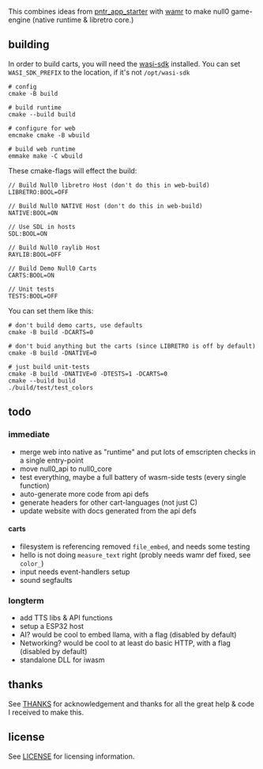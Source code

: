 This combines ideas from [pntr_app_starter](https://github.com/RobLoach/pntr_app_starter) with [wamr](https://github.com/bytecodealliance/wasm-micro-runtime) to make null0 game-engine (native runtime & libretro core.)

## building

In order to build carts, you will need the [wasi-sdk](https://github.com/WebAssembly/wasi-sdk/releases) installed. You can set `WASI_SDK_PREFIX` to the location, if it's not `/opt/wasi-sdk`

```
# config
cmake -B build

# build runtime
cmake --build build

# configure for web
emcmake cmake -B wbuild

# build web runtime
emmake make -C wbuild
```

These cmake-flags will effect the build:

```
// Build Null0 libretro Host (don't do this in web-build)
LIBRETRO:BOOL=OFF

// Build Null0 NATIVE Host (don't do this in web-build)
NATIVE:BOOL=ON

// Use SDL in hosts
SDL:BOOL=ON

// Build Null0 raylib Host
RAYLIB:BOOL=OFF

// Build Demo Null0 Carts
CARTS:BOOL=ON

// Unit tests
TESTS:BOOL=OFF
```

You can set them like this:

```
# don't build demo carts, use defaults
cmake -B build -DCARTS=0

# don't buid anything but the carts (since LIBRETRO is off by default)
cmake -B build -DNATIVE=0

# just build unit-tests
cmake -B build -DNATIVE=0 -DTESTS=1 -DCARTS=0
cmake --build build
./build/test/test_colors
```

## todo

### immediate

- merge web into native as "runtime" and put lots of emscripten checks in a single entry-point
- move null0_api to null0_core
- test everything, maybe a full battery of wasm-side tests (every single function)
- auto-generate more code from api defs
- generate headers for other cart-languages (not just C)
- update website with docs generated from the api defs

#### carts

- filesystem is referencing removed `file_embed`, and needs some testing
- hello is not doing `measure_text` right (probly needs wamr def fixed, see `color_`)
- input needs event-handlers setup
- sound segfaults


### longterm

- add TTS libs & API functions
- setup a ESP32 host
- AI? would be cool to embed llama, with a flag (disabled by default)
- Networking? would be cool to at least do basic HTTP, with a flag (disabled by default)
- standalone DLL for iwasm


## thanks

See [THANKS](THANKS.md) for acknowledgement and thanks for all the great help & code I received to make this.


## license

See [LICENSE](LICENSE) for licensing information.
